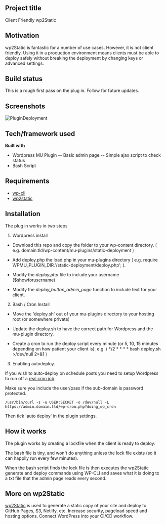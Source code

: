 ## Project title
Client Friendly wp2Static

## Motivation
wp2Static is fantastic for a number of use cases. However, it is not client friendly.
Using it in a production environment means clients must be able to deploy safely without breaking the deployment by changing keys or advanced settings. 

## Build status
This is a rough first pass on the plug in. Follow for future updates. 
 
## Screenshots

![PluginDeployment](https://i.imgur.com/RA2g7h3.jpg)

## Tech/framework used

<b>Built with</b>
- Wordpress MU Plugin
-- Basic admin page 
-- Simple ajax script to check status
- Bash Script

## Requirements

- [wp-cli](https://github.com/wp-cli/wp-cli)
- [wp2static](https://github.com/WP2Static/wp2static)

## Installation

The plug in works in two steps

1) Wordpress install

- Download this repo and copy the folder to your wp-content directory. ( e.g. domain.tld/wp-content/mu-plugins/static-deployment )

- Add deploy.php the load.php in your mu-plugins directory ( e.g. require WPMU_PLUGIN_DIR.'/static-deployment/deploy.php'; ).

- Modify the *deploy.php* file to include your username ($showforusername)

- Modify the *deploy_button_admin_page* function to include text for your client.

2) Bash / Cron Install

- Move the 'deploy.sh' out of your mu-plugins directory to your hosting root (or somewhere private)

- Update the deploy.sh to have the correct path for Wordpress and the mu-plugin directory. 

- Create a cron to run the deploy script every minute (or 5, 10, 15 minutes depending on how patient your client is). e.g. ( */2 * * * * bash deploy.sh >/dev/null 2>&1 )


3) Enabling autodeploy.

If you wish to auto-deploy on schedule posts you need to setup Wordpress to run off a [real cron job](https://krystal.help/wordpress/how-to-disable-the-word-press-cron-job-and-set-it-up-in-c-panel)

Make sure you include the user/pass if the sub-domain is password protected.

```/usr/bin/curl -s -u USER:SECRET -o /dev/null -L https://admin.domain.tld/wp-cron.php?doing_wp_cron```

Then tick 'auto deploy' in the plugin settings. 


## How it works

The plugin works by creating a lockfile when the client is ready to deploy.

The bash file is tiny, and won't do anything unless the lock file exists (so it can happily run every few minutes). 

When the bash script finds the lock file is then executes the wp2Static generate and deploy commands using WP-CLI and saves what it is doing to a txt file that the admin page reads every second. 

## More on wp2Static

[wp2Static](https://github.com/WP2Static/wp2static) is used to generate a static copy of your site and deploy to GitHub Pages, S3, Netlify, etc. 
Increase security, pageload speed and hosting options. Connect WordPress into your CI/CD workflow.